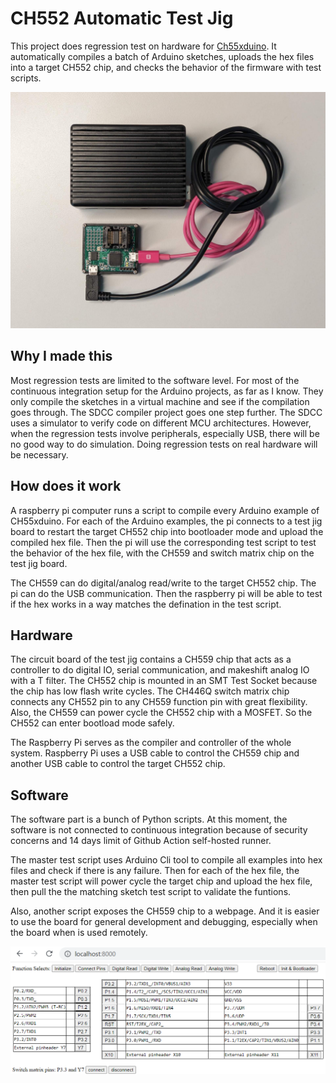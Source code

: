 # CH552 Automatic Test Jig

This project does regression test on hardware for [Ch55xduino](https://github.com/DeqingSun/ch55xduino). It automatically compiles a batch of Arduino sketches, uploads the hex files into a target CH552 chip, and checks the behavior of the firmware with test scripts. 

![photo of circuit board with raspberry pi](https://raw.githubusercontent.com/DeqingSun/CH552-Automatic-Test-Jig/main/img/board_photo.jpg)

## Why I made this

Most regression tests are limited to the software level. For most of the continuous integration setup for the Arduino projects, as far as I know. They only compile the sketches in a virtual machine and see if the compilation goes through. The SDCC compiler project goes one step further. The SDCC uses a simulator to verify code on different MCU architectures. However, when the regression tests involve peripherals, especially USB, there will be no good way to do simulation. Doing regression tests on real hardware will be necessary.

## How does it work

A raspberry pi computer runs a script to compile every Arduino example of CH55xduino. For each of the Arduino examples, the pi connects to a test jig board to restart the target CH552 chip into bootloader mode and upload the compiled hex file. Then the pi will use the corresponding test script to test the behavior of the hex file, with the CH559 and switch matrix chip on the test jig board. 

The CH559 can do digital/analog read/write to the target CH552 chip. The pi can do the USB communication. Then the raspberry pi will be able to test if the hex works in a way matches the defination in the test script. 

## Hardware

The circuit board of the test jig contains a CH559 chip that acts as a controller to do digital IO, serial communication, and makeshift analog IO with a T filter. The CH552 chip is mounted in an SMT Test Socket because the chip has low flash write cycles. The CH446Q switch matrix chip connects any CH552 pin to any CH559 function pin with great flexibility. Also, the CH559 can power cycle the CH552 chip with a MOSFET. So the CH552 can enter bootload mode safely.    

The Raspberry Pi serves as the compiler and controller of the whole system. Raspberry Pi uses a USB cable to control the CH559 chip and another USB cable to control the target CH552 chip.

## Software

The software part is a bunch of Python scripts. At this moment, the software is not connected to continuous integration because of security concerns and 14 days limit of Github Action self-hosted runner. 

The master test script uses Arduino Cli tool to compile all examples into hex files and check if there is any failure. Then for each of the hex file, the master test script will power cycle the target chip and upload the hex file, then pull the the matching sketch test script to validate the funtions.

Also, another script exposes the CH559 chip to a webpage. And it is easier to use the board for general development and debugging, especially when the board when is used remotely.

![photo of control webpage](https://raw.githubusercontent.com/DeqingSun/CH552-Automatic-Test-Jig/main/img/control_page.png)

